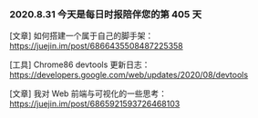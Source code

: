### 2020.8.31 今天是每日时报陪伴您的第 405 天

[文章] 如何搭建一个属于自己的脚手架：<https://juejin.im/post/6866435508487225358>

[工具] Chrome86 devtools 更新日志：<https://developers.google.com/web/updates/2020/08/devtools>

[文章] 我对 Web 前端与可视化的一些思考：<https://juejin.im/post/6865921593726468103>
